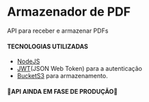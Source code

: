 <h1>
    Armazenador de PDF
</h1>

<p> API para receber e armazenar PDFs
    <p />

<p>
    <h4>TECNOLOGIAS UTILIZADAS</h4>
    <ul>
        <li>
            <a href="https://nodejs.org/en/">NodeJS</a>
        </li>
        <li>
            <a href="https://jwt.io/">JWT</a>(JSON Web Token) para a autenticação
        </li>
        <li>
            <a href="https://aws.amazon.com/pt/s3/">BucketS3</a> para armazenamento.
        </li>
    </ul>
</p>

<h4 >🚧API AINDA EM FASE DE PRODUÇÃO🚧</h4>
